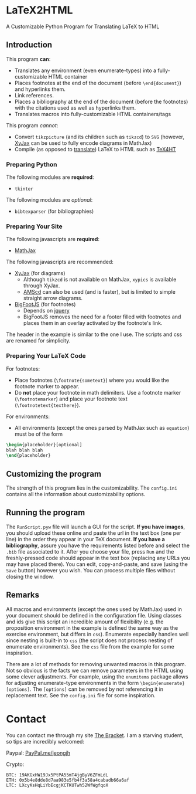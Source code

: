 # LaTeX2HTML
A Customizable Python Program for Translating LaTeX to HTML

## Introduction
This program **can**:
* Translates any environment (even enumerate-types) into a fully-customizable HTML container
* Places footnotes at the end of the document (before `\end{document}`) and hyperlinks them.
* Link references.
* Places a bibliography at the end of the document (before the footnotes) with the citations used as well as hyperlinks them.
* Translates macros into fully-customizable HTML containers/tags

This program *cannot*:
* Convert `tikzpicture` (and its children such as `tikzcd`) to `SVG` (however, [XyJax](http://sonoisa.github.io/xyjax/xyjax.html) can be used to fully encode diagrams in MathJax)
* Compile (as opposed to [translate](https://en.oxforddictionaries.com/definition/translation)) LaTeX to HTML such as [TeX4HT](https://tug.org/tex4ht/) 

### Preparing Python
The following modules are **required**:
* `tkinter`

The following modules are *optional*: 
* `bibtexparser` (for bibliographies)

### Preparing Your Site
The following javascripts are **required**:
* [MathJax](https://cdnjs.cloudflare.com/ajax/libs/mathjax/2.7.5/MathJax.js?config=TeX-AMS_HTML)

The following javascripts are recommended:
* [XyJax](http://sonoisa.github.io/xyjax/xyjax.html) (for diagrams)
  * Although `tikzcd` is not available on MathJax, `xypics` is available through XyJax.
  * [AMScd](http://docs.mathjax.org/en/latest/tex.html#amscd) can also be used (and is faster), but is limited to simple straight arrow diagrams.
* [BigFootJS](http://www.bigfootjs.com/) (for footnotes)
  * Depends on [jquery](https://code.jquery.com/jquery-3.3.1.min.js)
  * BigFootJS removes the need for a footer filled with footnotes and places them in an overlay activated by the footnote's link.

The header in the example is similar to the one I use. The scripts and css are renamed for simplicity.

### Preparing Your LaTeX Code
For footnotes:
* Place footnotes (`\footnote{sometext}`) where you would like the footnote marker to appear.
* Do **not** place your footnote in math delimiters. Use a footnote marker (`\footnotemarker`) and place your footnote text    (`\footnotetext{texthere}`).

For environments:
* All environments (except the ones parsed by MathJax such as `equation`) must be of the form
```latex
\begin{placeholder}[optional]
blah blah blah
\end{placeholder}
```

## Customizing the program
The strength of this program lies in the customizability. The `config.ini` contains all the information about customizability options.

## Running the program
The ``RunScript.pyw`` file will launch a GUI for the script. **If you have images**, you should upload these online and paste the url in the text box (one per line) in the order they appear in your TeX document. **If you have a bibliography**, assure you have the requirements listed before and select the `.bib` file associated to it. After you choose your file, press `Run` and the freshly-pressed code should appear in the text box (replacing any URLs you may have placed there). You can edit, copy-and-paste, and save (using the ``Save`` button) however you wish. You can process multiple files without closing the window.

## Remarks

All macros and environments (except the ones used by MathJax) used in your document should be defined in the configuration file. Using classes and ids give this script an incredible amount of flexibility (e.g. the proposition environment in the example is defined the same way as the exercise environment, but differs in `css`). Enumerate especially handles well since nesting is built-in to `css` (the script does not process nesting of enumerate environments). See the `css` file from the example for some inspiration.

There are a lot of methods for removing unwanted macros in this program. Not so obvious is the facts we can remove parameters in the HTML using some clever adjustments. For example, using the `enumitems` package allows for adjusting enumerate-type environments in the form `\begin{enumerate}[options]`. The `[options]` can be removed by not referencing it in replacement text. See the `config.ini` file for some inspiration.

# Contact

You can contact me through my site [The Bracket](https://www.jeongjh.com/about-contact/). I am a starving student, so tips are incredibly welcomed: 

Paypal: [PayPal.me/jeongjh](https://www.paypal.me/jeongjh)

Crypto:
```
BTC: 19AKGxHW19Jx5PtPA55mT4jgByV6ZFmLdL
ETH: 0x5b4e8dde8d7aa983e5fb4f3a58a4cabadb66a6af
LTC: LXcyKsHqLiYbEcgjKCTKUTwh52WfWgfqoX
```
